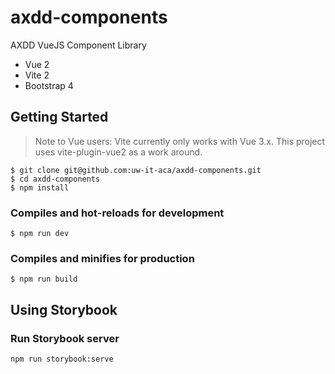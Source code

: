 # axdd-components
AXDD VueJS Component Library

* Vue 2
* Vite 2
* Bootstrap 4


## Getting Started

> Note to Vue users: Vite currently only works with Vue 3.x. This project uses vite-plugin-vue2 as a work around.

```
$ git clone git@github.com:uw-it-aca/axdd-components.git
$ cd axdd-components
$ npm install

```
### Compiles and hot-reloads for development
```
$ npm run dev
```

### Compiles and minifies for production
```
$ npm run build
```

## Using Storybook

### Run Storybook server
```
npm run storybook:serve
```
